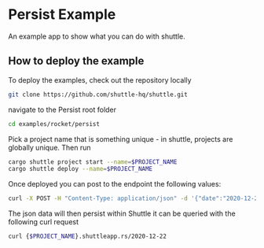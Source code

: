 # Persist Example

An example app to show what you can do with shuttle.

## How to deploy the example

To deploy the examples, check out the repository locally

```bash
git clone https://github.com/shuttle-hq/shuttle.git
```

navigate to the Persist root folder

```bash
cd examples/rocket/persist
```

Pick a project name that is something unique - in shuttle,
projects are globally unique. Then run

```bash
cargo shuttle project start --name=$PROJECT_NAME
cargo shuttle deploy --name=$PROJECT_NAME
```

Once deployed you can post to the endpoint the following values:
```bash
curl -X POST -H "Content-Type: application/json" -d '{"date":"2020-12-22", "temp_high":5, "temp_low":5, "precipitation": 5}' {$PROJECT_NAME}.shuttleapp.rs
```

The json data will then persist within Shuttle it can be queried with the following curl request

```bash
curl {$PROJECT_NAME}.shuttleapp.rs/2020-12-22
```

